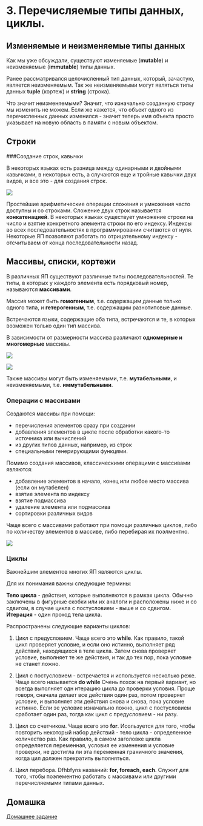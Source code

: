 # 3. Перечисляемые типы данных, циклы.


## Изменяемые и неизменяемые типы данных

Как мы уже обсуждали, существуют изменяемые (**mutable**) и неизменяемые (**immutable**) типы данных.

Ранее рассматривался целочисленный тип данных, который, зачастую, является неизменяемым. Так же неизменяемыми могут являться типы данных **tuple** (кортеж) и **string** (строка).

Что значит неизменяемыми? Значит, что изначально созданную строку мы изменить не можем. Если же кажется, что объект одного из перечисленных данных изменился - значит теперь имя объекта просто указывает на новую область в памяти с новым объектом.

## Строки

###Создание строк, кавычки

В некоторых языках есть разница между одинарными и двойными кавычками, в некоторых есть, а случаются еще и тройные кавычки двух видов, и все это - для создания строк.

![](https://study.com/cimages/multimages/16/java_string_object.png)

Простейшие арифметические операции сложения и умножения часто доступны и со строками. Сложение двух строк называется **конкатенацией**. В некоторых языках существует умножение строки на число и взятие конкретного элемента строки по его индексу. Индексы во всех последовательностях в программировании считаются от нуля. Некоторые ЯП позволяют работать по отрицательному индексу - отсчитываем от конца последовательности назад.


## Массивы, списки, кортежи

В различных ЯП существуют различные типы последовательностей. Те типы, в которых у каждого элемента есть порядковый номер, называются **массивами**.

Массив может быть **гомогенным**, т.е. содержащим данные только одного типа, и **гетерогенным**, т.е. содержащим разнотиповые данные. 

Встречаются языки, содержащие оба типа, встречаются и те, в которых возможен только один тип массива.

В зависимости от размерности массива различают **одномерные и многомерные** массивы.

![](http://images.myshared.ru/4/222475/slide_4.jpg)

![](http://study-java.ru/wp-content/uploads/2014/03/array.png)

Также массивы могут быть изменяемыми, т.е. **мутабельными**, и неизменяемыми, т.е. **иммутабельными**.

### Операции с массивами

Создаются массивы при помощи:

- перечисления элементов сразу при создании
- добавления элементов в цикле после обработки какого-то источника или вычислений
- из других типов данных, например, из строк
- специальными генерирующими функцями.

Помимо создания массивов, классическими операцими с массивами являются:

- добавление элементов в начало, конец или любое место массива (если он мутабелен)
- взятие элемента по индексу
- взятие подмассива
- удаление элемента или подмассива
- сортировки различных видов

Чаще всего с массивами работают при помощи различных циклов, либо по количеству элементов в массиве, либо перебирая их поэлментно.


![](https://o7planning.org/en/11437/cache/images/i/7722025.png)


### Циклы

Важнейшим элементов многих ЯП являются циклы.

Для их понимания важны следующие термины:

**Тело цикла** - действия, которые выполняются в рамках цикла. Обычно заключены в фигурные скобки или их аналоги и расположены ниже и со сдвигом, в случае цикла с постусловием - выше и со сдвигом.
**Итерация** - один проход тела цикла.

Распространены следующие варианты циклов:

1. Цикл с предусловием. Чаще всего это **while**. Как правило, такой цикл проверяет условие, и если оно истинно, выполняет ряд действий, находящихся в теле цикла. Затем снова проверяет условие, выполняет те же действия, и так до тех пор, пока условие не станет ложно.

2. Цикл с постусловием - встречается и используется несколько реже.  Чаще всего называется **do while** Очень похож на первый вариант, но всегда выполняет одн итерацию цикла до проверки условия. Проще говоря, сначала делает все действия один раз, потом проверяет условие, и выполняет эти действия снова и снова, пока условие истинно. Если эе условие изначально ложно, цикл с постусловием сработает один раз, тогда как цикл с предусловием - ни разу.

3. Цикл со счетчиком. Чаще всего это **for**. Исользуется для того, чтобы повторить некоторый набор действий - тело цикла - определенное количество раз. Как правило, в самом заголовке цикла определяется переменная, условия ее изменения и условие проверки, не достигла ли эта переменная граничного значения, когда цил должен прекратить выполняться.

4. Цикл перебора. Dfhbfyns названий: **for, foreach, each**. Служит для того, чтобы поэлементно работать с массивами или другими перечисляемыми типами данных.
  

## Домашка

[Домашнее задание](hw3.md)
